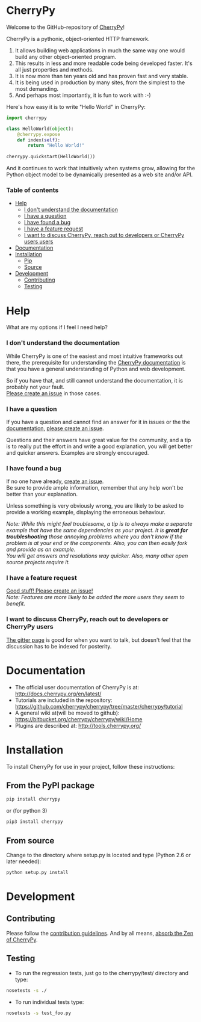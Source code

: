 

# CherryPy

Welcome to the GitHub-repository of [CherryPy](http://cherrypy.org/)! 

CherryPy is a pythonic, object-oriented HTTP framework.

1. It allows building web applications in much the same way one would build any other object-oriented program.
2. This results in less and more readable code being developed faster. It's all just properties and methods.
3. It is now more than ten years old and has proven fast and very stable. 
4. It is being used in production by many sites, from the simplest to the most demanding.
5. And perhaps most importantly, it is fun to work with :-) 

Here's how easy it is to write "Hello World" in CherryPy:
```python
import cherrypy

class HelloWorld(object):
    @cherrypy.expose
    def index(self):
        return "Hello World!"
    
cherrypy.quickstart(HelloWorld())
``` 

And it continues to work that intuitively when systems grow, allowing for the Python object model to be dynamically presented as a web site and/or API.

### Table of contents
<!-- START doctoc generated TOC please keep comment here to allow auto update -->
<!-- DON'T EDIT THIS SECTION, INSTEAD RE-RUN doctoc TO UPDATE -->


- [Help](#help)
    - [I don't understand the documentation](#i-dont-understand-the-documentation)
    - [I have a question](#i-have-a-question)
    - [I have found a bug](#i-have-found-a-bug)
    - [I have a feature request](#i-have-a-feature-request)
    - [I want to discuss CherryPy, reach out to developers or CherryPy users users](#i-want-to-discuss-cherrypy-reach-out-to-developers-or-cherrypy-users)
- [Documentation](#documentation)
- [Installation](#installation)
  - [Pip](#pip)
  - [Source](#source)
- [Development](#development)
  - [Contributing](#contributing)
  - [Testing](#testing)

<!-- END doctoc generated TOC please keep comment here to allow auto update -->

# Help

What are my options if I feel I need help? 

### I don't understand the documentation
While CherryPy is one of the easiest and most intuitive frameworks out there, the prerequisite for understanding the [CherryPy documentation](http://docs.cherrypy.org/en/latest/) is that you have a general understanding of Python and web development.

So if you have that, and still cannot understand the documentation, it is probably not your fault.  
[Please create an issue](https://github.com/cherrypy/cherrypy/issues/new) in those cases.

### I have a question
If you have a question and cannot find an answer for it in issues or the the [documentation](http://docs.cherrypy.org/en/latest/), [please create an issue](https://github.com/cherrypy/cherrypy/issues/new).

Questions and their answers have great value for the community, and a tip is to really put the effort in and write a good explanation, you will get better and quicker answers. 
Examples are strongly encouraged.

### I have found a bug 
If no one have already, [create an issue](https://github.com/cherrypy/cherrypy/issues/new).  
Be sure to provide ample information, remember that any help won't be better than your explanation. 

Unless something is very obviously wrong, you are likely to be asked to provide a working example, displaying the erroneous behaviour.

<i>Note: While this might feel troublesome, a tip is to always make a separate example that have the same dependencies as your project. It is <b>great for troubleshooting</b> those annoying problems where you don't know if the problem is at your end or the components. Also, you can then easily fork and provide as an example.<br />
You will get answers and resolutions way quicker. Also, many other open source projects require it.</i>

### I have a feature request
[Good stuff! Please create an issue!](https://github.com/cherrypy/cherrypy/issues/new)<br />
<i>Note: Features are more likely to be added the more users they seem to benefit.</i>

### I want to discuss CherryPy, reach out to developers or CherryPy users
[The gitter page](https://gitter.im/cherrypy/cherrypy) is good for when you want to talk, but doesn't feel that the discussion has to be indexed for posterity.

# Documentation

* The official user documentation of CherryPy is at: http://docs.cherrypy.org/en/latest/
* Tutorials are included in the repository: https://github.com/cherrypy/cherrypy/tree/master/cherrypy/tutorial
* A general wiki at(will be moved to github): https://bitbucket.org/cherrypy/cherrypy/wiki/Home 
* Plugins are described at: http://tools.cherrypy.org/

# Installation

To install CherryPy for use in your project, follow these instructions:

## From the PyPI package

```sh
pip install cherrypy
```
or (for python 3)
```sh
pip3 install cherrypy
```

## From source

Change to the directory where setup.py is located and type (Python 2.6 or later needed):
```sh
python setup.py install
```

# Development

## Contributing

Please follow the [contribution guidelines](https://github.com/cherrypy/cherrypy/blob/master/CONTRIBUTING.txt).
And by all means, [absorb the Zen of CherryPy](https://bitbucket.org/cherrypy/cherrypy/wiki/ZenOfCherryPy). 

## Testing
* To run the regression tests, just go to the cherrypy/test/ directory
  and type:
```sh
nosetests -s ./
```
* To run individual tests type:
```sh
nosetests -s test_foo.py
```

